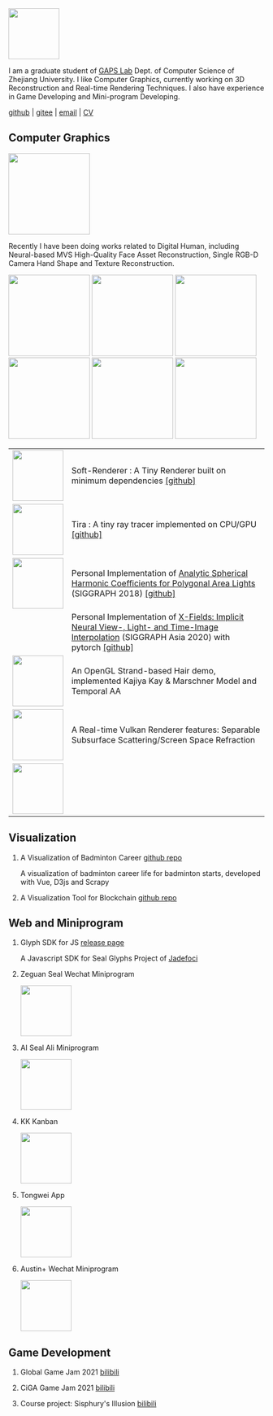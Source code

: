<img src="https://luniumluk.github.io/images/profile-pixel.png" width="100px" height="100px">

I am a graduate student of [GAPS Lab](http://kunzhou.net/zjugaps/) Dept. of Computer Science of Zhejiang University. I like Computer Graphics, currently working on 3D Reconstruction and Real-time Rendering Techniques. I also have experience in Game Developing and Mini-program Developing.

[github](https://github.com/LuniumLuk) \| [gitee](https://gitee.com/lunium) \| [email](ziyilu@zju.edu.cn) \| [CV](https://luniumluk.github.io/docs/cv.pdf)

## Computer Graphics

<img src="https://luniumluk.github.io/images/hand.jpg" height="160px">

Recently I have been doing works related to Digital Human, including Neural-based MVS High-Quality Face Asset Reconstruction, Single RGB-D Camera Hand Shape and Texture Reconstruction.

<img src="https://luniumluk.github.io/images/SoftRasterizer.png" height="160px">
<img src="https://luniumluk.github.io/images/Tira.png" height="160px">
<img src="https://luniumluk.github.io/images/ash.jpg" height="160px">

<img src="https://luniumluk.github.io/images/marschner_hair.jpg" height="160px">
<img src="https://luniumluk.github.io/images/ddrenderer.jpg" height="160px">
<img src="https://luniumluk.github.io/images/ssss.jpg" height="160px">

<style>
td, th {
   border: none!important;
}
</style>

|     |     |
| --- | --- |
| <img src="https://luniumluk.github.io/images/SoftRasterizer.png" width="100px"> | Soft-Renderer : A Tiny Renderer built on minimum dependencies <a href="https://github.com/LuniumLuk/SoftRenderer">[github]</a> |
| <img src="https://luniumluk.github.io/images/Tira.png" width="100px"> | Tira : A tiny ray tracer implemented on CPU/GPU <a href="https://github.com/LuniumLuk/Tira">[github]</a> |
| <img src="https://luniumluk.github.io/images/ash.jpg" width="100px"> | Personal Implementation of [Analytic Spherical Harmonic Coefficients for Polygonal Area Lights](https://cseweb.ucsd.edu/~viscomp/projects/ash/) (SIGGRAPH 2018) <a href="https://github.com/LuniumLuk/AnalyticSHAreaLight">[github]</a> |
| | Personal Implementation of [X-Fields: Implicit Neural View-, Light- and Time-Image Interpolation](https://xfields.mpi-inf.mpg.de/) (SIGGRAPH Asia 2020) with pytorch <a href="https://github.com/LuniumLuk/xfield-pytorch">[github]</a> |
| <img src="https://luniumluk.github.io/images/marschner_hair.jpg" width="100px"> | An OpenGL Strand-based Hair demo, implemented Kajiya Kay & Marschner Model and Temporal AA |
| <img src="https://luniumluk.github.io/images/ddrenderer.jpg" width="100px"> | A Real-time Vulkan Renderer features: Separable Subsurface Scattering/Screen Space Refraction |
| <img src="https://luniumluk.github.io/images/ssss.jpg" width="100px"> | |

## Visualization

1. A Visualization of Badminton Career [github repo](https://github.com/LuniumLuk/Badminton-Career-Vis)

    A visualization of badminton career life for badminton starts, developed with Vue, D3js and Scrapy

2. A Visualization Tool for Blockchain [github repo](https://github.com/LBruyne/view-blockchain)
   
## Web and Miniprogram

1. Glyph SDK for JS [release page](https://gitlab.jadefoci.com:1443/seal-sdk/js-sdk-release)

    A Javascript SDK for Seal Glyphs Project of [Jadefoci](https://www.jadefoci.com)

2. Zeguan Seal Wechat Miniprogram

    <img src="https://luniumluk.github.io/images/seal_wx.jpg" width="100px" height="100px">

3. AI Seal Ali Miniprogram
    
    <img src="https://luniumluk.github.io/images/seal_ali.jpg" width="100px">

4. KK Kanban
    
    <img src="https://luniumluk.github.io/images/kk_wx.jpg" width="100px" height="100px">

5. Tongwei App
    
    <img src="https://luniumluk.github.io/images/tongwei.jpg" width="100px" height="100px">

6. Austin+ Wechat Miniprogram

    <img src="https://luniumluk.github.io/images/austin_wx.jpg" width="100px" height="100px">

## Game Development

1. Global Game Jam 2021 [bilibili](https://www.bilibili.com/video/BV1Ty4y1n7uZ)

2. CiGA Game Jam 2021 [bilibili](https://www.bilibili.com/video/BV1dh411h7Na)

3. Course project: Sisphury's Illusion [bilibili](https://www.bilibili.com/video/BV1uM4y1N75u)

